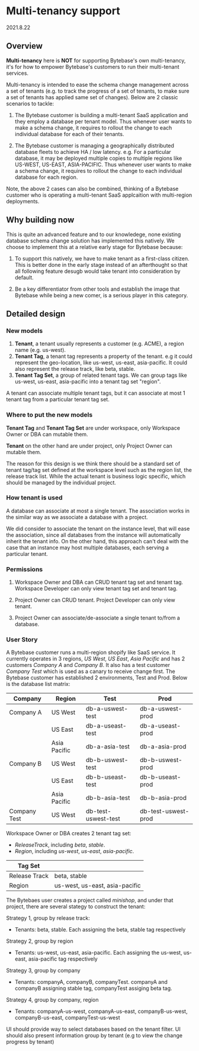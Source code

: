 # Multi-tenancy support

2021.8.22

## Overview

**Multi-tenancy** here is **NOT** for supporting Bytebase's own multi-tenancy, it's for how to empower Bytebase's customers to run their multi-tenant services.

Multi-tenancy is intended to ease the schema change management across a set of tenants (e.g. to track the progress of a set of tenants, to make sure a set of tenants has applied same set of changes). Below are 2 classic scenarios to tackle:

1.  The Bytebase customer is building a multi-tenant SaaS application and they employ a database per tenant model. Thus whenever user wants to make a schema change, it requires to rollout the change to each individual database for each of their tenants.

2.  The Bytebase customer is managing a geographically distributed database fleets to achieve HA / low latency. e.g. For a particular database, it may be deployed multiple copies to multiple regions like US-WEST, US-EAST, ASIA-PACIFIC. Thus whenever user wants to make a schema change, it requires to rollout the change to each individual database for each region.

Note, the above 2 cases can also be combined, thinking of a Bytebase customer who is operating a multi-tenant SaaS applcaition with multi-region deployments.

## Why building now

This is quite an advanced feature and to our knowledege, none existing database schema change solution has implemented this natively. We choose to implement this at a relative early stage for Bytebase because:

1. To support this natively, we have to make tenant as a first-class citizen. This is better done in the early stage instead of an afterthought so that all following feature desugb would take tenant into consideration by default.

2. Be a key differentiator from other tools and establish the image that Bytebase while being a new comer, is a serious player in this category.

## Detailed design

### New models

1. **Tenant**, a tenant usually represents a customer (e.g. ACME), a region name (e.g. us-west).
1. **Tenant Tag**, a tenant tag represents a property of the tenant. e.g it could represent the geo-location, like us-west, us-east, asia-pacific. It could also represent the release track, like beta, stable.
1. **Tenant Tag Set**, a group of related tenant tags. We can group tags like us-west, us-east, asia-pacific into a tenant tag set "region".

A tenant can associate multiple tenant tags, but it can associate at most 1 tenant tag from a particular tenant tag set.

### Where to put the new models

**Tenant Tag** and **Tenant Tag Set** are under workspace, only Workspace Owner or DBA can mutable them.

**Tenant** on the other hand are under project, only Project Owner can mutable them.

The reason for this design is we think there should be a standard set of tenant tag/tag set defined at the workspace level such
as the region list, the release track list. While the actual tenant is business logic specific, which should be managed by
the individual project.

### How tenant is used

A database can associate at most a single tenant. The association works in the similar way as we associate a database with a project.

We did consider to associate the tenant on the instance level, that will ease the association, since all databases from the
instance will automatically inherit the tenant info. On the other hand, this approach can't deal with the case that an
instance may host multiple databases, each serving a particular tenant.

### Permissions

1. Workspace Owner and DBA can CRUD tenant tag set and tenant tag. Workspace Developer can only view tenant tag set and tenant tag.

1. Project Owner can CRUD tenant. Project Developer can only view tenant.

1. Project Owner can associate/de-associate a single tenant to/from a database.

### User Story

A Bytebase customer runs a multi-region shopify like SaaS service. It currently operates in 3 regions, _US West_, _US East_, _Asia Pacific_ and has 2 customers _Company A_ and _Company B_. It also has a test customer _Company Test_ which is used as a canary to receive change first. The Bytebase customer has established 2 environments, Test and Prod. Below is the database list matrix:

| Company      | Region       | Test                | Prod                |
| ------------ | ------------ | ------------------- | ------------------- |
| Company A    | US West      | db-a-uswest-test    | db-a-uswest-prod    |
|              | US East      | db-a-useast-test    | db-a-useast-prod    |
|              | Asia Pacific | db-a-asia-test      | db-a-asia-prod      |
| Company B    | US West      | db-b-uswest-test    | db-b-uswest-prod    |
|              | US East      | db-b-useast-test    | db-b-useast-prod    |
|              | Asia Pacific | db-b-asia-test      | db-b-asia-prod      |
| Company Test | US West      | db-test-uswest-test | db-test-uswest-prod |

Workspace Owner or DBA creates 2 tenant tag set:

- _ReleaseTrack_, including _beta_, _stable_.
- _Region_, including _us-west_, _us-east_, _asia-pacific_.

| Tag Set       |                                |
| ------------- | ------------------------------ |
| Release Track | beta, stable                   |
| Region        | us-west, us-east, asia-pacific |

The Bytebaes user creates a project called _minishop_, and under that project, there are several stategy to construct
the tenant:

Strategy 1, group by release track:

- Tenants: beta, stable. Each assigning the beta, stable tag respectively

Strategy 2, group by region

- Tenants: us-west, us-east, asia-pacific. Each assigning the us-west, us-east, asia-pacific tag respectively

Strategy 3, group by company

- Tenants: companyA, companyB, companyTest. companyA and companyB assigning stable tag, companyTest assiging beta tag.

Strategy 4, group by company, region

- Tenants: companyA-us-west, companyA-us-east, companyB-us-west, companyB-us-east, companyTest-us-west

UI should provide way to select databases based on the tenant filter. UI should also present information group by tenant (e.g
to view the change progress by tenant)
